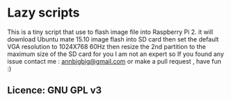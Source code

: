 # Lazy scripts
This is a tiny script that use to flash image file into Raspberry Pi 2.
it will download Ubuntu mate 15.10 image
flash into SD card
then set the default VGA resolution to 1024X768 60Hz
then resize the 2nd partition to the maximum size of the SD card for you
I am not an expert so If you found any issue
contact me : annbigbig@gmail.com
or make a pull request , have fun :)

## Licence: GNU GPL v3
